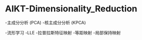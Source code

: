 # AIKT-Dimensionality_Reduction

-主成分分析 (PCA)
  -核主成分分析 (KPCA)
 
-流形学习
  -LLE
  -拉普拉斯特征映射
  -等距映射
  -局部保持映射
